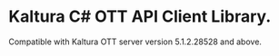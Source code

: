 # Kaltura C# OTT API Client Library.
Compatible with Kaltura OTT server version 5.1.2.28528 and above.
